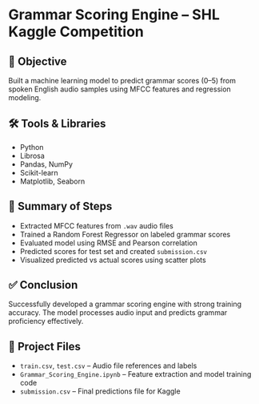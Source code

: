 # Grammar Scoring Engine – SHL Kaggle Competition

## 🎯 Objective
Built a machine learning model to predict grammar scores (0–5) from spoken English audio samples using MFCC features and regression modeling.

## 🛠 Tools & Libraries
- Python
- Librosa
- Pandas, NumPy
- Scikit-learn
- Matplotlib, Seaborn

## 📌 Summary of Steps
- Extracted MFCC features from `.wav` audio files
- Trained a Random Forest Regressor on labeled grammar scores
- Evaluated model using RMSE and Pearson correlation
- Predicted scores for test set and created `submission.csv`
- Visualized predicted vs actual scores using scatter plots

## ✅ Conclusion
Successfully developed a grammar scoring engine with strong training accuracy. The model processes audio input and predicts grammar proficiency effectively.

## 📂 Project Files
- `train.csv`, `test.csv` – Audio file references and labels
- `Grammar_Scoring_Engine.ipynb` – Feature extraction and model training code
- `submission.csv` – Final predictions file for Kaggle
